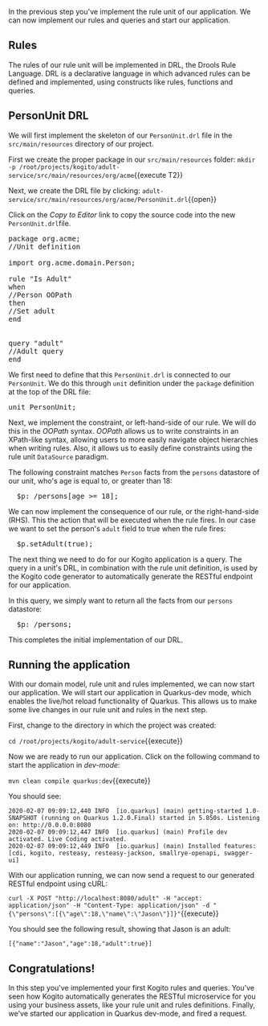 In the previous step you've implement the rule unit of our application. We can now implement our rules and queries and start our application.

## Rules

The rules of our rule unit will be implemented in DRL, the Drools Rule Language. DRL is a declarative language in which advanced rules can be defined and implemented, using constructs like rules, functions and queries.

## PersonUnit DRL

We will first implement the skeleton of our `PersonUnit.drl` file in the `src/main/resources` directory of our project.

First we create the proper package in our `src/main/resources` folder: `mkdir -p /root/projects/kogito/adult-service/src/main/resources/org/acme`{{execute T2}}

Next, we create the DRL file by clicking: `adult-service/src/main/resources/org/acme/PersonUnit.drl`{{open}}

Click on the _Copy to Editor_ link to copy the source code into the new `PersonUnit.drl`file.

<pre class="file" data-filename="./adult-service/src/main/resources/org/acme/PersonUnit.drl" data-target="replace">
package org.acme;
//Unit definition

import org.acme.domain.Person;

rule "Is Adult"
when
//Person OOPath
then
//Set adult
end


query "adult"
//Adult query
end
</pre>

We first need to define that this `PersonUnit.drl` is connected to our `PersonUnit`. We do this through `unit` definition under the `package` definition at the top of the DRL file:

<pre class="file" data-filename="./service-task/src/main/resources/org/acme/PersonUnit.drl" data-target="insert" data-marker="//Unit definition">
unit PersonUnit;
</pre>

Next, we implement the constraint, or left-hand-side of our rule. We will do this in the _OOPath_ syntax. _OOPath_ allows us to write constraints in an XPath-like syntax, allowing users to more easily navigate object hierarchies when writing rules. Also, it allows us to easily define constraints using the rule unit `DataSource` paradigm.

The following constraint matches `Person` facts from the `persons` datastore of our unit, who's age is equal to, or greater than 18:

<pre class="file" data-filename="./service-task/src/main/java/org/acme/TextProcessor.java" data-target="insert" data-marker="//Person OOPath">
  $p: /persons[age >= 18];
</pre>

We can now implement the consequence of our rule, or the right-hand-side (RHS). This the action that will be executed when the rule fires. In our case we want to set the person's `adult` field to true when the rule fires:

<pre class="file" data-filename="./service-task/src/main/resources/org/acme/PersonUnit.drl" data-target="insert" data-marker="//Set adult">
  $p.setAdult(true);
</pre>


The next thing we need to do for our Kogito application is a query. The query in a unit's DRL, in combination with the rule unit definition, is used by the Kogito code generator to automatically generate the RESTful endpoint for our application.

In this query, we simply want to return all the facts from our `persons` datastore:

<pre class="file" data-filename="./service-task/src/main/resources/org/acme/PersonUnit.drl" data-target="insert" data-marker="//Adult query">
  $p: /persons;
</pre>

This completes the initial implementation of our DRL.

## Running the application

With our domain model, rule unit and rules implemented, we can now start our application. We will start our application in Quarkus-dev mode, which enables the live/hot reload functionality of Quarkus. This allows us to make some live changes in our rule unit and rules in the next step.

First, change to the directory in which the project was created:

`cd /root/projects/kogito/adult-service`{{execute}}

Now we are ready to run our application. Click on the following command to start the application in _dev-mode_:

`mvn clean compile quarkus:dev`{{execute}}

You should see:

```console
2020-02-07 09:09:12,440 INFO  [io.quarkus] (main) getting-started 1.0-SNAPSHOT (running on Quarkus 1.2.0.Final) started in 5.850s. Listening on: http://0.0.0.0:8080
2020-02-07 09:09:12,447 INFO  [io.quarkus] (main) Profile dev activated. Live Coding activated.
2020-02-07 09:09:12,449 INFO  [io.quarkus] (main) Installed features: [cdi, kogito, resteasy, resteasy-jackson, smallrye-openapi, swagger-ui]
```

With our application running, we can now send a request to our generated RESTful endpoint using cURL:

`curl -X POST "http://localhost:8080/adult" -H "accept: application/json" -H "Content-Type: application/json" -d "{\"persons\":[{\"age\":18,\"name\":\"Jason\"}]}"`{{execute}}

You should see the following result, showing that Jason is an adult:

```console
[{"name":"Jason","age":18,"adult":true}]
```

## Congratulations!

In this step you've implemented your first Kogito rules and queries. You've seen how Kogito automatically generates the RESTful microservice for you using your business assets, like your rule unit and rules definitions. Finally, we've started our application in Quarkus dev-mode, and fired a request.
